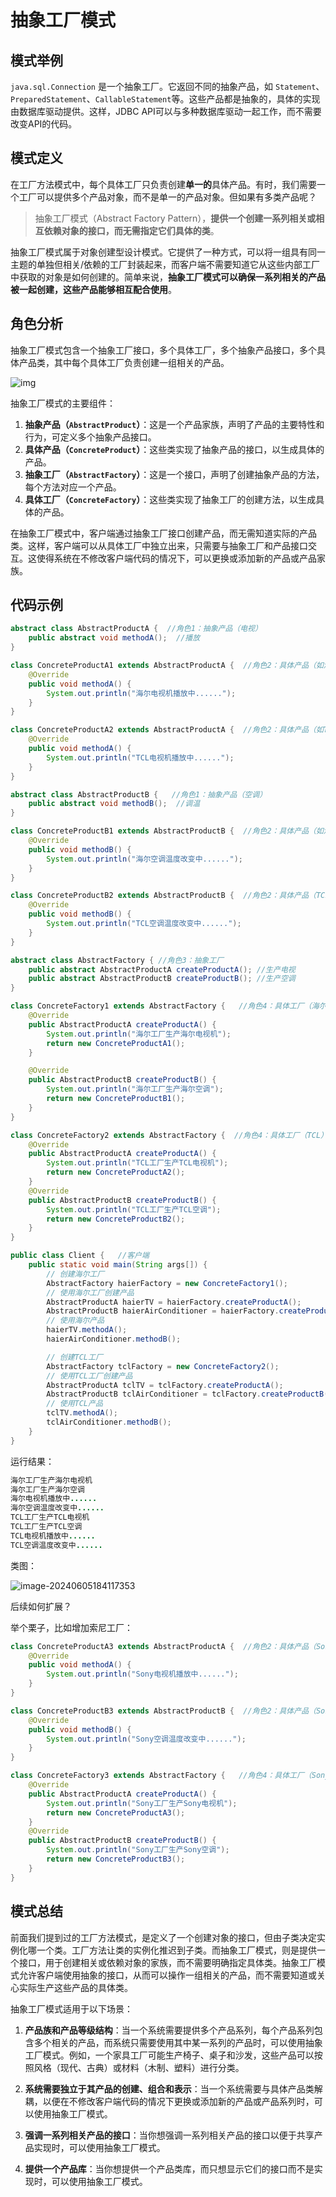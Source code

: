 # 抽象工厂模式

## 模式举例

`java.sql.Connection` 是一个抽象工厂。它返回不同的抽象产品，如 `Statement`、`PreparedStatement`、`CallableStatement`等。这些产品都是抽象的，具体的实现由数据库驱动提供。这样，JDBC API可以与多种数据库驱动一起工作，而不需要改变API的代码。

## 模式定义

在工厂方法模式中，每个具体工厂只负责创建**单一的**具体产品。有时，我们需要一个工厂可以提供多个产品对象，而不是单一的产品对象。但如果有多类产品呢？

> 抽象工厂模式（Abstract Factory Pattern），**提供一个创建一系列相关或相互依赖对象的接口，而无需指定它们具体的类**。

抽象工厂模式属于对象创建型设计模式。它提供了一种方式，可以将一组具有同一主题的单独但相关/依赖的工厂封装起来，而客户端不需要知道它从这些内部工厂中获取的对象是如何创建的。简单来说，**抽象工厂模式可以确保⼀系列相关的产品被⼀起创建，这些产品能够相互配合使⽤**。

## 角色分析

抽象工厂模式包含⼀个抽象工厂接口，多个具体工厂，多个抽象产品接口，多个具体产品类，其中每个具体工厂负责创建⼀组相关的产品。 

![img](images/3_抽象工厂/03a2faddd9d889c8c2c0e515c78db7be.png)

抽象工厂模式的主要组件：

1. **抽象产品（`AbstractProduct`）**：这是一个产品家族，声明了产品的主要特性和行为，可定义多个抽象产品接口。
2. **具体产品（`ConcreteProduct`）**：这些类实现了抽象产品的接口，以生成具体的产品。
3. **抽象工厂（`AbstractFactory`）**：这是一个接口，声明了创建抽象产品的方法，每个方法对应一个产品。
4. **具体工厂（`ConcreteFactory`）**：这些类实现了抽象工厂的创建方法，以生成具体的产品。

在抽象工厂模式中，客户端通过抽象工厂接口创建产品，而无需知道实际的产品类。这样，客户端可以从具体工厂中独立出来，只需要与抽象工厂和产品接口交互。这使得系统在不修改客户端代码的情况下，可以更换或添加新的产品或产品家族。

## 代码示例

```java
abstract class AbstractProductA {  //角色1：抽象产品（电视）
    public abstract void methodA();  //播放
}

class ConcreteProductA1 extends AbstractProductA {  //角色2：具体产品（如海尔电视）
    @Override
    public void methodA() {
        System.out.println("海尔电视机播放中......");
    }
}

class ConcreteProductA2 extends AbstractProductA {  //角色2：具体产品（如TCL电视）
    @Override
    public void methodA() {
        System.out.println("TCL电视机播放中......");
    }
}

abstract class AbstractProductB {   //角色1：抽象产品（空调）
    public abstract void methodB();  //调温
}

class ConcreteProductB1 extends AbstractProductB {  //角色2：具体产品（如海尔空调）
	@Override
    public void methodB() {
        System.out.println("海尔空调温度改变中......");
    }
}

class ConcreteProductB2 extends AbstractProductB {  //角色2：具体产品（TCL空调）
	@Override
    public void methodB() {
        System.out.println("TCL空调温度改变中......");
    }
}

abstract class AbstractFactory { //角色3：抽象工厂
    public abstract AbstractProductA createProductA(); //生产电视
    public abstract AbstractProductB createProductB(); //生产空调
}

class ConcreteFactory1 extends AbstractFactory {   //角色4：具体工厂（海尔）
    @Override
    public AbstractProductA createProductA() {
        System.out.println("海尔工厂生产海尔电视机");
        return new ConcreteProductA1();
    }

    @Override
    public AbstractProductB createProductB() {
        System.out.println("海尔工厂生产海尔空调");
        return new ConcreteProductB1();
    }
}

class ConcreteFactory2 extends AbstractFactory {  //角色4：具体工厂（TCL）
    @Override
    public AbstractProductA createProductA() {
        System.out.println("TCL工厂生产TCL电视机");
        return new ConcreteProductA2();
    }
    @Override
    public AbstractProductB createProductB() {
        System.out.println("TCL工厂生产TCL空调");
        return new ConcreteProductB2();
    }
}

public class Client {   //客户端
    public static void main(String args[]) {
        // 创建海尔工厂
        AbstractFactory haierFactory = new ConcreteFactory1();
        // 使用海尔工厂创建产品
        AbstractProductA haierTV = haierFactory.createProductA();
        AbstractProductB haierAirConditioner = haierFactory.createProductB();
        // 使用海尔产品
        haierTV.methodA();
        haierAirConditioner.methodB();

        // 创建TCL工厂
        AbstractFactory tclFactory = new ConcreteFactory2();
        // 使用TCL工厂创建产品
        AbstractProductA tclTV = tclFactory.createProductA();
        AbstractProductB tclAirConditioner = tclFactory.createProductB();
        // 使用TCL产品
        tclTV.methodA();
        tclAirConditioner.methodB();
    }
}
```

运行结果：

```java
海尔工厂生产海尔电视机
海尔工厂生产海尔空调
海尔电视机播放中......
海尔空调温度改变中......
TCL工厂生产TCL电视机
TCL工厂生产TCL空调
TCL电视机播放中......
TCL空调温度改变中......
```

类图：

![image-20240605184117353](images/3_抽象工厂/image-20240605184117353.png)

后续如何扩展？

举个栗子，比如增加索尼工厂：

```java
class ConcreteProductA3 extends AbstractProductA {  //角色2：具体产品（Sony电视）
    @Override
    public void methodA() {
        System.out.println("Sony电视机播放中......");
    }
}

class ConcreteProductB3 extends AbstractProductB {  //角色2：具体产品（Sony空调）
	@Override
    public void methodB() {
        System.out.println("Sony空调温度改变中......");
    }
}

class ConcreteFactory3 extends AbstractFactory {   //角色4：具体工厂（Sony）
    @Override
    public AbstractProductA createProductA() {
        System.out.println("Sony工厂生产Sony电视机");
        return new ConcreteProductA3();
    }
    @Override
    public AbstractProductB createProductB() {
        System.out.println("Sony工厂生产Sony空调");
        return new ConcreteProductB3();
    }
}
```

## 模式总结

前面我们提到过的工厂方法模式，是定义了一个创建对象的接口，但由子类决定实例化哪一个类。工厂方法让类的实例化推迟到子类。而抽象工厂模式，则是提供一个接口，用于创建相关或依赖对象的家族，而不需要明确指定具体类。抽象工厂模式允许客户端使用抽象的接口，从而可以操作一组相关的产品，而不需要知道或关心实际生产这些产品的具体类。

抽象工厂模式适用于以下场景：

1. **产品族和产品等级结构**：当一个系统需要提供多个产品系列，每个产品系列包含多个相关的产品，而系统只需要使用其中某一系列的产品时，可以使用抽象工厂模式。例如，一个家具工厂可能生产椅子、桌子和沙发，这些产品可以按照风格（现代、古典）或材料（木制、塑料）进行分类。

2. **系统需要独立于其产品的创建、组合和表示**：当一个系统需要与具体产品类解耦，以便在不修改客户端代码的情况下更换或添加新的产品或产品系列时，可以使用抽象工厂模式。

3. **强调一系列相关产品的接口**：当你想强调一系列相关产品的接口以便于共享产品实现时，可以使用抽象工厂模式。

4. **提供一个产品库**：当你想提供一个产品类库，而只想显示它们的接口而不是实现时，可以使用抽象工厂模式。
